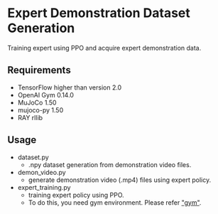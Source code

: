 # Expert Demonstration Dataset Generation
Training expert using PPO and acquire expert demonstration data. 

## Requirements
- TensorFlow higher than version 2.0
- OpenAI Gym 0.14.0
- MuJoCo 1.50
- mujoco-py 1.50
- RAY rllib

## Usage
- dataset.py
    - .npy dataset generation from demonstration video files.
- demon_video.py
    - generate demonstration video (.mp4) files using expert policy.
- expert_training.py
    - training expert policy using PPO.
    - To do this, you need gym environment. Please refer ["gym"](../gym).
